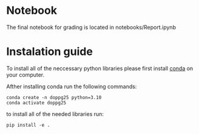 # Notebook
The final notebook for grading is located in notebooks/Report.ipynb

# Instalation guide 
To install all of the neccessary python libraries please first install [conda](https://docs.conda.io/projects/conda/en/latest/index.html]) on your computer. 

Afther installing conda run the following commands:
```
conda create -n doppg25 python=3.10
conda activate doppg25
```
to install all of the needed libraries run:
```
pip install -e .
```

